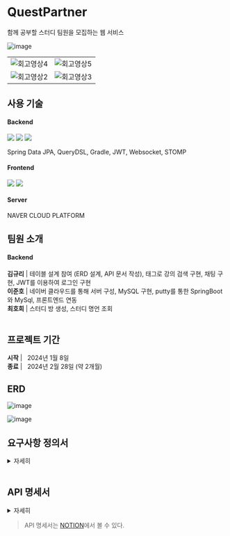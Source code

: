 # QuestPartner
함께 공부할 스터디 팀원을 모집하는 웹 서비스

![image](https://github.com/StudyHunter/Frontend/assets/77632032/009439b7-d824-47c8-89d5-86e6270322bf)

| | |
|------|---|
|![회고영상4](https://github.com/StudyHunter/Frontend/assets/77632032/f8365451-fc7a-42f1-9a67-6daf16273699)|![회고영상5](https://github.com/StudyHunter/Frontend/assets/77632032/11d0c3d8-e737-4897-b787-18272198c84f)|
|![회고영상2](https://github.com/StudyHunter/Frontend/assets/77632032/e7215a90-242d-4013-9864-35482f4f9aa7)|![회고영상3](https://github.com/StudyHunter/Frontend/assets/77632032/33b3e514-ed8b-4cdc-9ea2-21ec6a4da78a)|

## 사용 기술
#### Backend
<img src="https://img.shields.io/badge/java-007396?style=for-the-badge&logo=java&logoColor=white"> <img src="https://img.shields.io/badge/springboot-6DB33F?style=for-the-badge&logo=springboot&logoColor=white"> <img src="https://img.shields.io/badge/MySQL-4479A1?style=for-the-badge&logo=MySQL&logoColor=white">


Spring Data JPA, QueryDSL, Gradle, JWT, Websocket, STOMP

#### Frontend

<img src="https://img.shields.io/badge/JavaScript-F7DF1E?style=for-the-badge&logo=JavaScript&logoColor=white"> <img src="https://img.shields.io/badge/React-61DAFB?style=for-the-badge&logo=React&logoColor=white">


#### Server
NAVER CLOUD PLATFORM
    
## 팀원 소개
#### Backend <br>
__김규리__ | 테이블 설계 참여 (ERD 설계, API 문서 작성), 태그로 강의 검색 구현, 채팅 구현, JWT를 이용하여 로그인 구현 <br>
__이준호__ | 네이버 클라우드를 통해 서버 구성, MySQL 구현, putty를 통한 SpringBoot와 MySql, 프론트엔드 연동 <br>
__최호희__ | 스터디 방 생성, 스터디 명언 조회 <br> 
<br>

## 프로젝트 기간
__시작__ | &nbsp; 2024년 1월 8일 <br>
__종료__ | &nbsp; 2024년 2월 28일 (약 2개월)
<br>

## ERD 

![image](https://github.com/user-attachments/assets/d0a328b9-517b-44fd-8095-ed6001642fa5)

![image](https://github.com/user-attachments/assets/17a7d3fc-f4a2-4c3f-ade9-22d41c3f2980)

## 요구사항 정의서
<details>
    <summary>자세히</summary>

![image](https://github.com/StudyHunter/Backend/assets/121706341/a54e4954-e2e0-45f3-9937-3005b27e6944)
![image](https://github.com/StudyHunter/Backend/assets/121706341/11ac71d4-0c99-4cf3-96ab-2c14e3ca2eb2)
![image](https://github.com/StudyHunter/Backend/assets/121706341/dc8d5872-2434-4fc6-80cd-9e716657d072)
![image](https://github.com/StudyHunter/Backend/assets/121706341/64e75a8c-4e45-4c44-ae5c-2846625fa95f)

</details>
<br>

## API 명세서
<details>
    <summary>자세히</summary>

![image](https://github.com/StudyHunter/Backend/assets/121706341/91084e89-68ef-42c7-be01-fa4f4c4d7aa6)
</details>

> API 명세서는 [NOTION](https://www.notion.so/API-12ecc93b83de4c9d87c3f2b8b2e86e19?pvs=4)에서 볼 수 있다.
